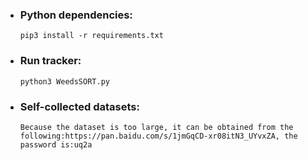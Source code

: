 

* ### <strong> Python dependencies: </strong>
    ```
    pip3 install -r requirements.txt
    ```
* ### <strong> Run tracker: </strong>
    ```
    python3 WeedsSORT.py
    ```
* ### <strong> Self-collected datasets: </strong>
    ```
    Because the dataset is too large, it can be obtained from the following:https://pan.baidu.com/s/1jmGqCD-xr08itN3_UYvxZA, the password is:uq2a
    ```
